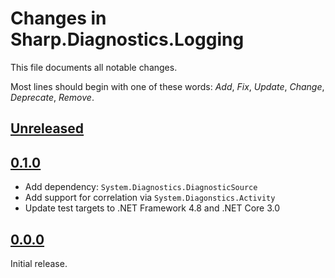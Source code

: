 # Changes in Sharp.Diagnostics.Logging
This file documents all notable changes.

Most lines should begin with one of these words:
*Add*, *Fix*, *Update*, *Change*, *Deprecate*, *Remove*.

## [Unreleased](https://github.com/sharpjs/Sharp.Diagnostics.Logging/compare/v0.0.0...HEAD)

## [0.1.0](https://github.com/sharpjs/Sharp.Diagnostics.Logging/compare/v0.0.0...v0.1.0)
- Add dependency: `System.Diagnostics.DiagnosticSource`
- Add support for correlation via `System.Diagonstics.Activity`
- Update test targets to .NET Framework 4.8 and .NET Core 3.0

## [0.0.0](https://github.com/sharpjs/Sharp.Diagnostics.Logging/tree/v0.0.0)
Initial release.
